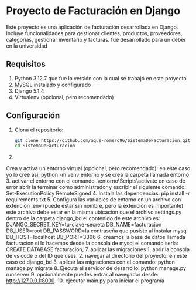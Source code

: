 # Proyecto de Facturación en Django

Este proyecto es una aplicación de facturación desarrollada en Django. Incluye funcionalidades para gestionar clientes, productos, proveedores, categorías, gestionar inventario y facturas.
fue desarrollado para un deber en la universidad
## Requisitos

1. Python 3.12.7 que fue la versión con la cual se trabajó en este proyecto
2. MySQL instalado y configurado
3. Django 5.1.4
4. Virtualenv (opcional, pero recomendado)

## Configuración

1. Clona el repositorio:
   ```bash
   git clone https://github.com/agus-romero96/SistemaDeFacturacion.git
   cd SistemaDeFacturacion
2. 
Crea y activa un entorno virtual (opcional, pero recomendado):
en este caso yo lo creé así:
python -m venv entorno
y se crea la carpeta llamada entorno
3.
activar el entorno con el comando .\entorno\Scripts\activate
en caso de error abrir la terminar como administrador y escribir el siguiente comando: Set-ExecutionPolicy RemoteSigned
4. 
Instala las dependencias:
pip install -r requirements.txt
5.
Configura las variables de entorno en un archivo con extención .env (puede estar sin nombre, pero la extención es importante)
este archivo debe estar en la misma ubicación que el archivo settings.py dentro de la carpeta django_bd
el contenido de este archivo es:
DJANGO_SECRET_KEY=tu-clave-secreta
DB_NAME=facturacion
DB_USER=root
DB_PASSWORD=la contraseña que pusiste al instalar mysql
DB_HOST=localhost
DB_PORT=3306
6.
creamos la base de datos llamada facturacion
si lo hacemos desde la consola de mysql el comando sería:
CREATE DATABASE facturacion;
7.
aplicar las migraciones
1.
abrir la consola de vs code o del ID que uses.
2.
navegar al directorio del proyecto: en este caso cd django_bd
3.
aplicar las migraciones con el comando:
python manage.py migrate
8. 
Ejecuta el servidor de desarrollo:
python manage.py runserver
9.
opcionalmente puedes entrar al navegador desde:
http://127.0.0.1:8000.
10.
ejecutar main.py para iniciar el programa
